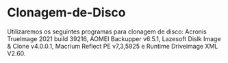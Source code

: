 # Clonagem-de-Disco
Utilizaremos os seguintes programas para clonagem de disco: Acronis Truelmage 2021 build 39216, AOMEI Backupper v6.5.1, Lazesoft Dislk Image &amp; Clone v4.0.0.1, Macrium Reflect PE v7,3,5925 e Runtime Driveimage XML V2.60.

